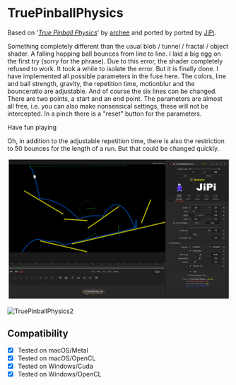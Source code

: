 TruePinballPhysics
==================

Based on '_[True Pinball Physics](https://www.shadertoy.com/view/4tBGRm)_' by [archee](https://www.shadertoy.com/user/archee) and ported by ported by [JiPi](../../Site/Profiles/JiPi.md).

Something completely different than the usual blob / tunnel / fractal / object shader.
A falling hopping ball bounces from line to line. I laid a big egg on the first try (sorry for the phrase). Due to this error, the shader completely refused to work. It took a while to isolate the error. But it is finally done. I have implemented all possible parameters in the fuse here. The colors, line and ball strength, gravity, the repetition time, motionblur and the bounceratio are adjustable. And of course the six lines can be changed. There are two points, a start and an end point. The parameters are almost all free, i.e. you can also make nonsensical settings, these will not be intercepted. In a pinch there is a "reset" button for the parameters.

Have fun playing

Oh, in addition to the adjustable repetition time, there is also the restriction to 50 bounces for the length of a run. But that could be changed quickly.

[![TruePinballPhysics](TruePinballPhysics.png)](TruePinballPhysics.fuse)

![TruePinballPhysics2](https://user-images.githubusercontent.com/78935215/116098822-a7d05980-a6ab-11eb-9e85-4ebd128ba09a.gif)





## Compatibility
- [x] Tested on macOS/Metal
- [x] Tested on macOS/OpenCL
- [x] Tested on Windows/Cuda
- [x] Tested on Windows/OpenCL
